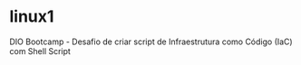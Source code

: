 # linux1
DIO Bootcamp  - Desafio de criar script de Infraestrutura como Código (IaC) com Shell Script
